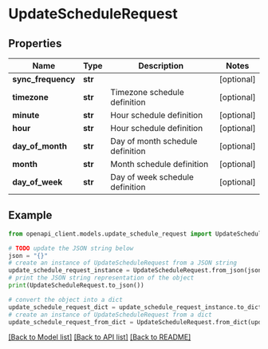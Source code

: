 # UpdateScheduleRequest


## Properties

Name | Type | Description | Notes
------------ | ------------- | ------------- | -------------
**sync_frequency** | **str** |  | [optional] 
**timezone** | **str** | Timezone schedule definition | [optional] 
**minute** | **str** | Hour schedule definition | [optional] 
**hour** | **str** | Hour schedule definition | [optional] 
**day_of_month** | **str** | Day of month schedule definition | [optional] 
**month** | **str** | Month schedule definition | [optional] 
**day_of_week** | **str** | Day of week schedule definition | [optional] 

## Example

```python
from openapi_client.models.update_schedule_request import UpdateScheduleRequest

# TODO update the JSON string below
json = "{}"
# create an instance of UpdateScheduleRequest from a JSON string
update_schedule_request_instance = UpdateScheduleRequest.from_json(json)
# print the JSON string representation of the object
print(UpdateScheduleRequest.to_json())

# convert the object into a dict
update_schedule_request_dict = update_schedule_request_instance.to_dict()
# create an instance of UpdateScheduleRequest from a dict
update_schedule_request_from_dict = UpdateScheduleRequest.from_dict(update_schedule_request_dict)
```
[[Back to Model list]](../README.md#documentation-for-models) [[Back to API list]](../README.md#documentation-for-api-endpoints) [[Back to README]](../README.md)


